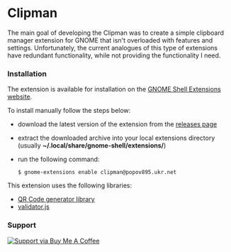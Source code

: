 # Clipman

The main goal of developing the Clipman was to create a simple clipboard manager extension for GNOME that isn't overloaded with features and settings. Unfortunately, the current analogues of this type of extensions have redundant functionality, while not providing the functionality I need.

### Installation

The extension is available for installation on the [GNOME Shell Extensions website](https://extensions.gnome.org/extension/4958/clipman/).

To install manually follow the steps below:

- download the latest version of the extension from the [releases page](https://github.com/popov895/Clipman/releases)
- extract the downloaded archive into your local extensions directory (usually **~/.local/share/gnome-shell/extensions/**)
- run the following command:

   `$ gnome-extensions enable clipman@popov895.ukr.net`

This extension uses the following libraries:

- [QR Code generator library](https://github.com/nayuki/QR-Code-generator)
- [validator.js](https://github.com/validatorjs/validator.js/)

### Support

[![Support via Buy Me A Coffee](https://www.buymeacoffee.com/assets/img/guidelines/download-assets-sm-1.svg)](https://www.buymeacoffee.com/popov895a)
